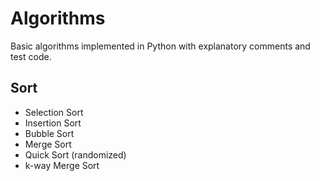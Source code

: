 # Algorithms
Basic algorithms implemented in Python with explanatory comments and test code.

## Sort
- Selection Sort
- Insertion Sort
- Bubble Sort
- Merge Sort
- Quick Sort (randomized)
- k-way Merge Sort
